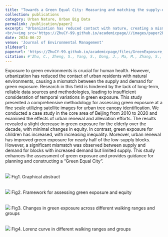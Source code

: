 ```yaml
---
title: "Towards a Green Equal City: Measuring and matching the supply-demand of green exposure in urban center"
collection: publications
category: Urban Nature, Urban Big Data
permalink: /publication/paper2
excerpt: "Urbanization has reduced contact with nature, creating a mismatch between green space supply and demand. Using satellite data in Beijing (2010–2020), we found declining exposure for the elderly, rising but less equal exposure for children, and persistent mismatches despite partial gains from urban renewal.
<br/><img src='https://ZhuCY-99.github.io/academicpage///images/paper2Fig1.jpg'>" 
date: 2024-06-22
venue: 'Journal of Environmental Management'
slidesurl: 
paperurl: 'https://ZhuCY-99.github.io/academicpage/files/GreenExposure_JEM.pdf'
citation: #'Zhu, C., Zheng, S., Yang, S., Dong, J., Ma, M., Zhang, S., . . . Han, B. (2024). Towards a Green Equal City: Measuring and matching the supply-demand of green exposure in urban center. Journal of Environmental Management, 365, 121510.'
---
```



Exposure to green environments is crucial for human health. However, urbanization has reduced the contact of urban residents with natural environments, causing a mismatch between the supply and demand for green exposure. Research in this field is hindered by the lack of long-term, reliable data sources and methodologies, leading to insufficient consideration of temporal variations in green exposure. This study presented a comprehensive methodology for assessing green exposure at a fine scale utilizing satellite images for urban tree canopy identification. We conducted a case study in the core area of Beijing from 2010 to 2020 and examined the effects of urban renewal and alleviation efforts. The results revealed a slight decrease in green exposure for the elderly over the decade, with minimal changes in equity. In contrast, green exposure for children has increased, with increasing inequality. Moreover, urban renewal has improved green exposure for nearly half of the low-supply blocks. However, a significant mismatch was observed between supply and demand for blocks with increased demand but limited supply. This study enhances the assessment of green exposure and provides guidance for planning and constructing a “Green Equal City”.

<br/><img src='https://ZhuCY-99.github.io/academicpage///images/paper2Fig1.jpg'>
Fig1. Graphical abstract

<br/><img src='https://ZhuCY-99.github.io/academicpage///images/paper2Fig2.jpg'>
Fig2. Framework for assessing green exposure and equity

<br/><img src='https://ZhuCY-99.github.io/academicpage///images/paper2Fig3.jpg'>
Fig3. Changes in green exposure across different walking ranges and groups

<br/><img src='https://ZhuCY-99.github.io/academicpage///images/paper2Fig4.jpg'>
Fig4. Lorenz curve in different walking ranges and groups
